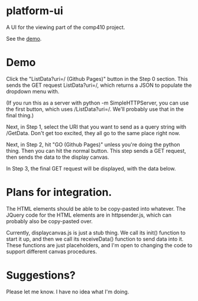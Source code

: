 # platform-ui
A UI for the viewing part of the comp410 project.

See the <a href=kc34.github.io/platform-ui>demo</a>.

# Demo
Click the "ListData?uri=/ (Github Pages)" button in the Step 0 section.
This sends the GET request ListData?uri=/, which returns a JSON to populate the dropdown menu with.

(If you run this as a server with python -m SimpleHTTPServer,
you can use the first button, which uses /ListData?uri=/. We'll probably use that in the final thing.)

Next, in Step 1, select the URI that you want to send as a query string with /GetData.
Don't get too excited, they all go to the same place right now.

Next, in Step 2, hit "GO (Github Pages)" unless you're doing the python thing. Then you can hit the normal button.
This step sends a GET request, then sends the data to the display canvas.

In Step 3, the final GET request will be displayed, with the data below.

# Plans for integration.
The HTML elements should be able to be copy-pasted into whatever.
The JQuery code for the HTML elements are in httpsender.js, which can probably also be copy-pasted over.

Currently, displaycanvas.js is just a stub thing.
We call its init() function to start it up,
and then we call its receiveData() function to send data into it.
These functions are just placeholders, and I'm open to changing the code to support different canvas procedures.

# Suggestions?
Please let me know. I have no idea what I'm doing.
